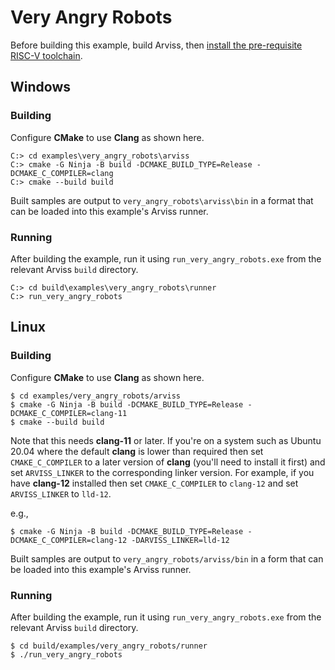 # Very Angry Robots

Before building this example, build Arviss, then [install the pre-requisite RISC-V toolchain](../../README.md).

## Windows

### Building

Configure **CMake** to use **Clang** as shown here.

```
C:> cd examples\very_angry_robots\arviss
C:> cmake -G Ninja -B build -DCMAKE_BUILD_TYPE=Release -DCMAKE_C_COMPILER=clang
C:> cmake --build build
```

Built samples are output to `very_angry_robots\arviss\bin` in a format that can be loaded into this example's Arviss
runner.

### Running

After building the example, run it using `run_very_angry_robots.exe` from the relevant Arviss `build` directory.

```
C:> cd build\examples\very_angry_robots\runner
C:> run_very_angry_robots
```

## Linux

### Building

Configure **CMake** to use **Clang** as shown here.

```shell
$ cd examples/very_angry_robots/arviss
$ cmake -G Ninja -B build -DCMAKE_BUILD_TYPE=Release -DCMAKE_C_COMPILER=clang-11
$ cmake --build build
```

Note that this needs **clang-11** or later. If you're on a system such as Ubuntu 20.04 where the default **clang** is
lower than required then set `CMAKE_C_COMPILER` to a later version of **clang** (you'll need to install it first) and
set `ARVISS_LINKER` to the corresponding linker version. For example, if you have **clang-12** installed then set
`CMAKE_C_COMPILER` to `clang-12` and set `ARVISS_LINKER` to `lld-12`.

e.g.,

```shell
$ cmake -G Ninja -B build -DCMAKE_BUILD_TYPE=Release -DCMAKE_C_COMPILER=clang-12 -DARVISS_LINKER=lld-12
```

Built samples are output to `very_angry_robots/arviss/bin` in a form that can be loaded into this example's Arviss
runner.

### Running

After building the example, run it using `run_very_angry_robots.exe` from the relevant Arviss `build` directory.

```shell
$ cd build/examples/very_angry_robots/runner
$ ./run_very_angry_robots
```
